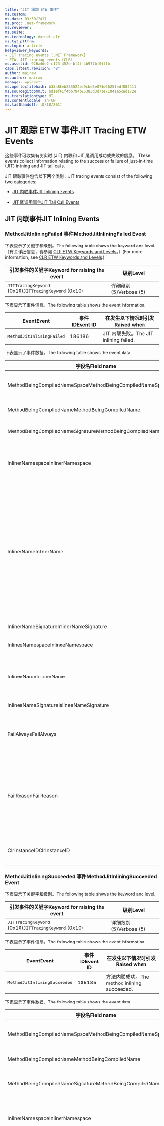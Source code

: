 ```yaml
---
title: "JIT 跟踪 ETW 事件"
ms.custom: 
ms.date: 03/30/2017
ms.prod: .net-framework
ms.reviewer: 
ms.suite: 
ms.technology: dotnet-clr
ms.tgt_pltfrm: 
ms.topic: article
helpviewer_keywords:
- JIT tracing events [.NET Framework]
- ETW, JIT tracing events (CLR)
ms.assetid: 926adde2-c123-452e-bf4f-4b977bf06ffb
caps.latest.revision: "8"
author: mairaw
ms.author: mairaw
manager: wpickett
ms.openlocfilehash: b33a86eb235524ed9cbe5e07dd6625fedf884411
ms.sourcegitcommit: bd1ef61f4bb794b25383d3d72e71041a5ced172e
ms.translationtype: MT
ms.contentlocale: zh-CN
ms.lasthandoff: 10/18/2017
---
```

# <a name="jit-tracing-etw-events"></a><span data-ttu-id="adfda-102">JIT 跟踪 ETW 事件</span><span class="sxs-lookup"><span data-stu-id="adfda-102">JIT Tracing ETW Events</span></span>
<span data-ttu-id="adfda-103"><a name="top"></a> 这些事件可收集有关实时 (JIT) 内联和 JIT 尾调用成功或失败的信息。</span><span class="sxs-lookup"><span data-stu-id="adfda-103"><a name="top"></a> These events collect information relating to the success or failure of just-in-time (JIT) inlining and JIT tail calls.</span></span>  
  
 <span data-ttu-id="adfda-104">JIT 跟踪事件包含以下两个类别：</span><span class="sxs-lookup"><span data-stu-id="adfda-104">JIT tracing events consist of the following two categories:</span></span>  
  
-   [<span data-ttu-id="adfda-105">JIT 内联事件</span><span class="sxs-lookup"><span data-stu-id="adfda-105">JIT Inlining Events</span></span>](#jit_inlining_events)  
  
-   [<span data-ttu-id="adfda-106">JIT 尾调用事件</span><span class="sxs-lookup"><span data-stu-id="adfda-106">JIT Tail Call Events</span></span>](#jit_tail_call_events)  
  
<a name="jit_inlining_events"></a>   
## <a name="jit-inlining-events"></a><span data-ttu-id="adfda-107">JIT 内联事件</span><span class="sxs-lookup"><span data-stu-id="adfda-107">JIT Inlining Events</span></span>  
  
### <a name="methodjitinliningfailed-event"></a><span data-ttu-id="adfda-108">MethodJitInliningFailed 事件</span><span class="sxs-lookup"><span data-stu-id="adfda-108">MethodJitInliningFailed Event</span></span>  
 <span data-ttu-id="adfda-109">下表显示了关键字和级别。</span><span class="sxs-lookup"><span data-stu-id="adfda-109">The following table shows the keyword and level.</span></span> <span data-ttu-id="adfda-110">（有关详细信息，请参阅 [CLR ETW Keywords and Levels](../../../docs/framework/performance/clr-etw-keywords-and-levels.md)。）</span><span class="sxs-lookup"><span data-stu-id="adfda-110">(For more information, see [CLR ETW Keywords and Levels](../../../docs/framework/performance/clr-etw-keywords-and-levels.md).)</span></span>  
  
|<span data-ttu-id="adfda-111">引发事件的关键字</span><span class="sxs-lookup"><span data-stu-id="adfda-111">Keyword for raising the event</span></span>|<span data-ttu-id="adfda-112">级别</span><span class="sxs-lookup"><span data-stu-id="adfda-112">Level</span></span>|  
|-----------------------------------|-----------|  
|<span data-ttu-id="adfda-113">`JITTracingKeyword` (0x10)</span><span class="sxs-lookup"><span data-stu-id="adfda-113">`JITTracingKeyword` (0x10)</span></span>|<span data-ttu-id="adfda-114">详细级别 (5)</span><span class="sxs-lookup"><span data-stu-id="adfda-114">Verbose (5)</span></span>|  
  
 <span data-ttu-id="adfda-115">下表显示了事件信息。</span><span class="sxs-lookup"><span data-stu-id="adfda-115">The following table shows the event information.</span></span>  
  
|<span data-ttu-id="adfda-116">Event</span><span class="sxs-lookup"><span data-stu-id="adfda-116">Event</span></span>|<span data-ttu-id="adfda-117">事件 ID</span><span class="sxs-lookup"><span data-stu-id="adfda-117">Event ID</span></span>|<span data-ttu-id="adfda-118">在发生以下情况时引发</span><span class="sxs-lookup"><span data-stu-id="adfda-118">Raised when</span></span>|  
|-----------|--------------|-----------------|  
|`MethodJitInliningFailed`|<span data-ttu-id="adfda-119">186</span><span class="sxs-lookup"><span data-stu-id="adfda-119">186</span></span>|<span data-ttu-id="adfda-120">JIT 内联失败。</span><span class="sxs-lookup"><span data-stu-id="adfda-120">The JIT inlining failed.</span></span>|  
  
 <span data-ttu-id="adfda-121">下表显示了事件数据。</span><span class="sxs-lookup"><span data-stu-id="adfda-121">The following table shows the event data.</span></span>  
  
|<span data-ttu-id="adfda-122">字段名</span><span class="sxs-lookup"><span data-stu-id="adfda-122">Field name</span></span>|<span data-ttu-id="adfda-123">数据类型</span><span class="sxs-lookup"><span data-stu-id="adfda-123">Data type</span></span>|<span data-ttu-id="adfda-124">说明</span><span class="sxs-lookup"><span data-stu-id="adfda-124">Description</span></span>|  
|----------------|---------------|-----------------|  
|<span data-ttu-id="adfda-125">MethodBeingCompiledNameSpace</span><span class="sxs-lookup"><span data-stu-id="adfda-125">MethodBeingCompiledNameSpace</span></span>|<span data-ttu-id="adfda-126">win:UnicodeString</span><span class="sxs-lookup"><span data-stu-id="adfda-126">win:UnicodeString</span></span>|<span data-ttu-id="adfda-127">正在编译的方法的命名空间。</span><span class="sxs-lookup"><span data-stu-id="adfda-127">Namespace of the method that is being compiled.</span></span>|  
|<span data-ttu-id="adfda-128">MethodBeingCompiledName</span><span class="sxs-lookup"><span data-stu-id="adfda-128">MethodBeingCompiledName</span></span>|<span data-ttu-id="adfda-129">win:UnicodeString</span><span class="sxs-lookup"><span data-stu-id="adfda-129">win:UnicodeString</span></span>|<span data-ttu-id="adfda-130">正在编译的方法的名称。</span><span class="sxs-lookup"><span data-stu-id="adfda-130">Name of the method that is being compiled.</span></span>|  
|<span data-ttu-id="adfda-131">MethodBeingCompiledNameSignature</span><span class="sxs-lookup"><span data-stu-id="adfda-131">MethodBeingCompiledNameSignature</span></span>|<span data-ttu-id="adfda-132">win:UnicodeString</span><span class="sxs-lookup"><span data-stu-id="adfda-132">win:UnicodeString</span></span>|<span data-ttu-id="adfda-133">正在编译的方法的签名。</span><span class="sxs-lookup"><span data-stu-id="adfda-133">Signature of the method that is being compiled.</span></span>|  
|<span data-ttu-id="adfda-134">InlinerNamespace</span><span class="sxs-lookup"><span data-stu-id="adfda-134">InlinerNamespace</span></span>|<span data-ttu-id="adfda-135">win:UnicodeString</span><span class="sxs-lookup"><span data-stu-id="adfda-135">win:UnicodeString</span></span>|<span data-ttu-id="adfda-136">JIT 编译器正在尝试为其生成代码的方法的命名空间。</span><span class="sxs-lookup"><span data-stu-id="adfda-136">The namespace of the method the JIT compiler is trying to generate code for.</span></span>|  
|<span data-ttu-id="adfda-137">InlinerName</span><span class="sxs-lookup"><span data-stu-id="adfda-137">InlinerName</span></span>|<span data-ttu-id="adfda-138">win:UnicodeString</span><span class="sxs-lookup"><span data-stu-id="adfda-138">win:UnicodeString</span></span>|<span data-ttu-id="adfda-139">编译器正在尝试为其生成代码的方法的名称。</span><span class="sxs-lookup"><span data-stu-id="adfda-139">The name of the method the compiler is attempting to generate code for.</span></span> <span data-ttu-id="adfda-140">如果编译器正在尝试将代码内联到 `MethodBeingCompiledName` ，而不是生成对 `MethodBeingCompiledName` 的调用，则此名称可能会与 `InlinerName`不相同。</span><span class="sxs-lookup"><span data-stu-id="adfda-140">This might not be the same as `MethodBeingCompiledName` if the compiler is attempting to inline code into `MethodBeingCompiledName` instead of generating a call to `InlinerName`.</span></span>|  
|<span data-ttu-id="adfda-141">InlinerNameSignature</span><span class="sxs-lookup"><span data-stu-id="adfda-141">InlinerNameSignature</span></span>|<span data-ttu-id="adfda-142">win:UnicodeString</span><span class="sxs-lookup"><span data-stu-id="adfda-142">win:UnicodeString</span></span>|<span data-ttu-id="adfda-143">内联方的签名。</span><span class="sxs-lookup"><span data-stu-id="adfda-143">The signature for the inliner.</span></span>|  
|<span data-ttu-id="adfda-144">InlineeNamespace</span><span class="sxs-lookup"><span data-stu-id="adfda-144">InlineeNamespace</span></span>|<span data-ttu-id="adfda-145">win:UnicodeString</span><span class="sxs-lookup"><span data-stu-id="adfda-145">win:UnicodeString</span></span>|<span data-ttu-id="adfda-146">被内联方的命名空间。</span><span class="sxs-lookup"><span data-stu-id="adfda-146">The namespace of the inlinee.</span></span>|  
|<span data-ttu-id="adfda-147">InlineeName</span><span class="sxs-lookup"><span data-stu-id="adfda-147">InlineeName</span></span>|<span data-ttu-id="adfda-148">win:UnicodeString</span><span class="sxs-lookup"><span data-stu-id="adfda-148">win:UnicodeString</span></span>|<span data-ttu-id="adfda-149">编译器正在尝试内联的方法（不生成对此方法的调用）。</span><span class="sxs-lookup"><span data-stu-id="adfda-149">The method the compiler is trying to inline (not generate a call to).</span></span>|  
|<span data-ttu-id="adfda-150">InlineeNameSignature</span><span class="sxs-lookup"><span data-stu-id="adfda-150">InlineeNameSignature</span></span>|<span data-ttu-id="adfda-151">win:UnicodeString</span><span class="sxs-lookup"><span data-stu-id="adfda-151">win:UnicodeString</span></span>|<span data-ttu-id="adfda-152">被内联方的签名。</span><span class="sxs-lookup"><span data-stu-id="adfda-152">The signature for the inlinee.</span></span>|  
|<span data-ttu-id="adfda-153">FailAlways</span><span class="sxs-lookup"><span data-stu-id="adfda-153">FailAlways</span></span>|<span data-ttu-id="adfda-154">win:Boolean</span><span class="sxs-lookup"><span data-stu-id="adfda-154">win:Boolean</span></span>|<span data-ttu-id="adfda-155">提示 JIT 编译器针对被内联方的内联操作将始终失败。</span><span class="sxs-lookup"><span data-stu-id="adfda-155">A hint to the JIT compiler that inlining will always fail for the inlinee.</span></span>|  
|<span data-ttu-id="adfda-156">FailReason</span><span class="sxs-lookup"><span data-stu-id="adfda-156">FailReason</span></span>|<span data-ttu-id="adfda-157">win:UnicodeString</span><span class="sxs-lookup"><span data-stu-id="adfda-157">win:UnicodeString</span></span>|<span data-ttu-id="adfda-158">INLINE_NEVER 表示前一个内联尝试确定了内联操作因某些其他原因将永远不会成功；否则为任意形式的文本。</span><span class="sxs-lookup"><span data-stu-id="adfda-158">INLINE_NEVER means a previous inlining attempt determined that inlining will never succeed for some other reason; otherwise, free-form text.</span></span>|  
|<span data-ttu-id="adfda-159">ClrInstanceID</span><span class="sxs-lookup"><span data-stu-id="adfda-159">ClrInstanceID</span></span>|<span data-ttu-id="adfda-160">win:UnicodeString</span><span class="sxs-lookup"><span data-stu-id="adfda-160">win:UnicodeString</span></span>|<span data-ttu-id="adfda-161">CLR 或 CoreCLR 的实例的唯一 ID。</span><span class="sxs-lookup"><span data-stu-id="adfda-161">Unique ID for the instance of CLR or CoreCLR.</span></span>|  
  
### <a name="methodjitinliningsucceeded-event"></a><span data-ttu-id="adfda-162">MethodJitInliningSucceeded 事件</span><span class="sxs-lookup"><span data-stu-id="adfda-162">MethodJitInliningSucceeded Event</span></span>  
 <span data-ttu-id="adfda-163">下表显示了关键字和级别。</span><span class="sxs-lookup"><span data-stu-id="adfda-163">The following table shows the keyword and level.</span></span>  
  
|<span data-ttu-id="adfda-164">引发事件的关键字</span><span class="sxs-lookup"><span data-stu-id="adfda-164">Keyword for raising the event</span></span>|<span data-ttu-id="adfda-165">级别</span><span class="sxs-lookup"><span data-stu-id="adfda-165">Level</span></span>|  
|-----------------------------------|-----------|  
|<span data-ttu-id="adfda-166">`JITTracingKeyword` (0x10)</span><span class="sxs-lookup"><span data-stu-id="adfda-166">`JITTracingKeyword` (0x10)</span></span>|<span data-ttu-id="adfda-167">详细级别 (5)</span><span class="sxs-lookup"><span data-stu-id="adfda-167">Verbose (5)</span></span>|  
  
 <span data-ttu-id="adfda-168">下表显示了事件信息。</span><span class="sxs-lookup"><span data-stu-id="adfda-168">The following table shows the event information.</span></span>  
  
|<span data-ttu-id="adfda-169">Event</span><span class="sxs-lookup"><span data-stu-id="adfda-169">Event</span></span>|<span data-ttu-id="adfda-170">事件 ID</span><span class="sxs-lookup"><span data-stu-id="adfda-170">Event ID</span></span>|<span data-ttu-id="adfda-171">在发生以下情况时引发</span><span class="sxs-lookup"><span data-stu-id="adfda-171">Raised when</span></span>|  
|-----------|--------------|-----------------|  
|`MethodJitInliningSucceeded`|<span data-ttu-id="adfda-172">185</span><span class="sxs-lookup"><span data-stu-id="adfda-172">185</span></span>|<span data-ttu-id="adfda-173">方法内联成功。</span><span class="sxs-lookup"><span data-stu-id="adfda-173">The method inlining succeeded.</span></span>|  
  
 <span data-ttu-id="adfda-174">下表显示了事件数据。</span><span class="sxs-lookup"><span data-stu-id="adfda-174">The following table shows the event data.</span></span>  
  
|<span data-ttu-id="adfda-175">字段名</span><span class="sxs-lookup"><span data-stu-id="adfda-175">Field name</span></span>|<span data-ttu-id="adfda-176">数据类型</span><span class="sxs-lookup"><span data-stu-id="adfda-176">Data type</span></span>|<span data-ttu-id="adfda-177">说明</span><span class="sxs-lookup"><span data-stu-id="adfda-177">Description</span></span>|  
|----------------|---------------|-----------------|  
|<span data-ttu-id="adfda-178">MethodBeingCompiledNameSpace</span><span class="sxs-lookup"><span data-stu-id="adfda-178">MethodBeingCompiledNameSpace</span></span>|<span data-ttu-id="adfda-179">win:UnicodeString</span><span class="sxs-lookup"><span data-stu-id="adfda-179">win:UnicodeString</span></span>|<span data-ttu-id="adfda-180">正在编译的方法的命名空间。</span><span class="sxs-lookup"><span data-stu-id="adfda-180">The namespace of the method that is being compiled.</span></span>|  
|<span data-ttu-id="adfda-181">MethodBeingCompiledName</span><span class="sxs-lookup"><span data-stu-id="adfda-181">MethodBeingCompiledName</span></span>|<span data-ttu-id="adfda-182">win:UnicodeString</span><span class="sxs-lookup"><span data-stu-id="adfda-182">win:UnicodeString</span></span>|<span data-ttu-id="adfda-183">正在编译的方法的名称。</span><span class="sxs-lookup"><span data-stu-id="adfda-183">The name of the method being that is compiled.</span></span>|  
|<span data-ttu-id="adfda-184">MethodBeingCompiledNameSignature</span><span class="sxs-lookup"><span data-stu-id="adfda-184">MethodBeingCompiledNameSignature</span></span>|<span data-ttu-id="adfda-185">win:UnicodeString</span><span class="sxs-lookup"><span data-stu-id="adfda-185">win:UnicodeString</span></span>|<span data-ttu-id="adfda-186">正在编译的方法的签名。</span><span class="sxs-lookup"><span data-stu-id="adfda-186">The signature of the method that is being compiled.</span></span>|  
|<span data-ttu-id="adfda-187">InlinerNamespace</span><span class="sxs-lookup"><span data-stu-id="adfda-187">InlinerNamespace</span></span>|<span data-ttu-id="adfda-188">win:UnicodeString</span><span class="sxs-lookup"><span data-stu-id="adfda-188">win:UnicodeString</span></span>|<span data-ttu-id="adfda-189">JIT 编译器正在尝试为其生成代码的方法的命名空间。</span><span class="sxs-lookup"><span data-stu-id="adfda-189">The namespace of the method the JIT compiler is attempting to generate code for.</span></span>|  
|<span data-ttu-id="adfda-190">InlinerName</span><span class="sxs-lookup"><span data-stu-id="adfda-190">InlinerName</span></span>|<span data-ttu-id="adfda-191">win:UnicodeString</span><span class="sxs-lookup"><span data-stu-id="adfda-191">win:UnicodeString</span></span>|<span data-ttu-id="adfda-192">编译器正在尝试为其生成代码的方法的名称。</span><span class="sxs-lookup"><span data-stu-id="adfda-192">The name of the method the compiler is attempting to generate code for.</span></span> <span data-ttu-id="adfda-193">如果编译器正在尝试将代码内联到 `MethodBeingCompiledName` ，而不是生成对 `MethodBeingCompiledName` 的调用，则此名称可能会与 `InlinerName`不相同。</span><span class="sxs-lookup"><span data-stu-id="adfda-193">This might not be the same as `MethodBeingCompiledName` if the compiler is attempting to inline code into `MethodBeingCompiledName` instead of generating a call to `InlinerName`.</span></span>|  
|<span data-ttu-id="adfda-194">InlinerNameSignature</span><span class="sxs-lookup"><span data-stu-id="adfda-194">InlinerNameSignature</span></span>|<span data-ttu-id="adfda-195">win:UnicodeString</span><span class="sxs-lookup"><span data-stu-id="adfda-195">win:UnicodeString</span></span>|<span data-ttu-id="adfda-196">内联方的签名。</span><span class="sxs-lookup"><span data-stu-id="adfda-196">The signature for the inliner.</span></span>|  
|<span data-ttu-id="adfda-197">InlineeNamespace</span><span class="sxs-lookup"><span data-stu-id="adfda-197">InlineeNamespace</span></span>|<span data-ttu-id="adfda-198">win:UnicodeString</span><span class="sxs-lookup"><span data-stu-id="adfda-198">win:UnicodeString</span></span>|<span data-ttu-id="adfda-199">被内联方的命名空间。</span><span class="sxs-lookup"><span data-stu-id="adfda-199">The namespace of the inlinee.</span></span>|  
|<span data-ttu-id="adfda-200">InlineeName</span><span class="sxs-lookup"><span data-stu-id="adfda-200">InlineeName</span></span>|<span data-ttu-id="adfda-201">win:UnicodeString</span><span class="sxs-lookup"><span data-stu-id="adfda-201">win:UnicodeString</span></span>|<span data-ttu-id="adfda-202">编译器正在尝试内联的方法（不生成对此方法的调用）。</span><span class="sxs-lookup"><span data-stu-id="adfda-202">The method the compiler is trying to inline (not generate a call to).</span></span>|  
|<span data-ttu-id="adfda-203">InlineeNameSignature</span><span class="sxs-lookup"><span data-stu-id="adfda-203">InlineeNameSignature</span></span>|<span data-ttu-id="adfda-204">win:UnicodeString</span><span class="sxs-lookup"><span data-stu-id="adfda-204">win:UnicodeString</span></span>|<span data-ttu-id="adfda-205">被内联方的签名。</span><span class="sxs-lookup"><span data-stu-id="adfda-205">The signature for the inlinee.</span></span>|  
|<span data-ttu-id="adfda-206">ClrInstanceID</span><span class="sxs-lookup"><span data-stu-id="adfda-206">ClrInstanceID</span></span>|<span data-ttu-id="adfda-207">win:UInt16</span><span class="sxs-lookup"><span data-stu-id="adfda-207">win:UInt16</span></span>|<span data-ttu-id="adfda-208">CLR 或 CoreCLR 的实例的唯一 ID。</span><span class="sxs-lookup"><span data-stu-id="adfda-208">Unique ID for the instance of CLR or CoreCLR.</span></span>|  
  
 [<span data-ttu-id="adfda-209">返回页首</span><span class="sxs-lookup"><span data-stu-id="adfda-209">Back to top</span></span>](#top)  
  
<a name="jit_tail_call_events"></a>   
## <a name="jit-tail-call-events"></a><span data-ttu-id="adfda-210">JIT 尾调用事件</span><span class="sxs-lookup"><span data-stu-id="adfda-210">JIT Tail Call Events</span></span>  
  
### <a name="methodjittailcallfailed-event"></a><span data-ttu-id="adfda-211">MethodJITTailCallFailed 事件</span><span class="sxs-lookup"><span data-stu-id="adfda-211">MethodJITTailCallFailed Event</span></span>  
 <span data-ttu-id="adfda-212">下表显示了关键字和级别。</span><span class="sxs-lookup"><span data-stu-id="adfda-212">The following table shows the keyword and level.</span></span>  
  
|<span data-ttu-id="adfda-213">引发事件的关键字</span><span class="sxs-lookup"><span data-stu-id="adfda-213">Keyword for raising the event</span></span>|<span data-ttu-id="adfda-214">级别</span><span class="sxs-lookup"><span data-stu-id="adfda-214">Level</span></span>|  
|-----------------------------------|-----------|  
|<span data-ttu-id="adfda-215">`JITTracingKeyword` (0x10)</span><span class="sxs-lookup"><span data-stu-id="adfda-215">`JITTracingKeyword` (0x10)</span></span>|<span data-ttu-id="adfda-216">详细级别 (5)</span><span class="sxs-lookup"><span data-stu-id="adfda-216">Verbose (5)</span></span>|  
  
 <span data-ttu-id="adfda-217">下表显示了事件信息。</span><span class="sxs-lookup"><span data-stu-id="adfda-217">The following table shows the event information.</span></span>  
  
|<span data-ttu-id="adfda-218">Event</span><span class="sxs-lookup"><span data-stu-id="adfda-218">Event</span></span>|<span data-ttu-id="adfda-219">事件 ID</span><span class="sxs-lookup"><span data-stu-id="adfda-219">Event ID</span></span>|<span data-ttu-id="adfda-220">在发生以下情况时引发</span><span class="sxs-lookup"><span data-stu-id="adfda-220">Raised when</span></span>|  
|-----------|--------------|-----------------|  
|`MethodJitTailCallFailed`|<span data-ttu-id="adfda-221">189</span><span class="sxs-lookup"><span data-stu-id="adfda-221">189</span></span>|<span data-ttu-id="adfda-222">方法尾调用失败。</span><span class="sxs-lookup"><span data-stu-id="adfda-222">The method tail call failed.</span></span>|  
  
 <span data-ttu-id="adfda-223">下表显示了事件数据。</span><span class="sxs-lookup"><span data-stu-id="adfda-223">The following table shows the event data.</span></span>  
  
|<span data-ttu-id="adfda-224">字段名</span><span class="sxs-lookup"><span data-stu-id="adfda-224">Field name</span></span>|<span data-ttu-id="adfda-225">数据类型</span><span class="sxs-lookup"><span data-stu-id="adfda-225">Data type</span></span>|<span data-ttu-id="adfda-226">说明</span><span class="sxs-lookup"><span data-stu-id="adfda-226">Description</span></span>|  
|----------------|---------------|-----------------|  
|<span data-ttu-id="adfda-227">MethodBeingCompiledNameSpace</span><span class="sxs-lookup"><span data-stu-id="adfda-227">MethodBeingCompiledNameSpace</span></span>|<span data-ttu-id="adfda-228">win:UnicodeString</span><span class="sxs-lookup"><span data-stu-id="adfda-228">win:UnicodeString</span></span>|<span data-ttu-id="adfda-229">正在编译的方法的命名空间。</span><span class="sxs-lookup"><span data-stu-id="adfda-229">Namespace of the method that is being compiled.</span></span>|  
|<span data-ttu-id="adfda-230">MethodBeingCompiledName</span><span class="sxs-lookup"><span data-stu-id="adfda-230">MethodBeingCompiledName</span></span>|<span data-ttu-id="adfda-231">win:UnicodeString</span><span class="sxs-lookup"><span data-stu-id="adfda-231">win:UnicodeString</span></span>|<span data-ttu-id="adfda-232">正在编译的方法的名称。</span><span class="sxs-lookup"><span data-stu-id="adfda-232">Name of the method that is being compiled.</span></span>|  
|<span data-ttu-id="adfda-233">MethodBeingCompiledNameSignature</span><span class="sxs-lookup"><span data-stu-id="adfda-233">MethodBeingCompiledNameSignature</span></span>|<span data-ttu-id="adfda-234">win:UnicodeString</span><span class="sxs-lookup"><span data-stu-id="adfda-234">win:UnicodeString</span></span>|<span data-ttu-id="adfda-235">正在编译的方法的签名。</span><span class="sxs-lookup"><span data-stu-id="adfda-235">Signature of the method that is being compiled.</span></span>|  
|<span data-ttu-id="adfda-236">CallerNamespace</span><span class="sxs-lookup"><span data-stu-id="adfda-236">CallerNamespace</span></span>|<span data-ttu-id="adfda-237">win:UnicodeString</span><span class="sxs-lookup"><span data-stu-id="adfda-237">win:UnicodeString</span></span>|<span data-ttu-id="adfda-238">JIT 编译器正在尝试为其生成代码的方法的命名空间。</span><span class="sxs-lookup"><span data-stu-id="adfda-238">The namespace of the method the JIT compiler is attempting to generate code for.</span></span>|  
|<span data-ttu-id="adfda-239">CallerName</span><span class="sxs-lookup"><span data-stu-id="adfda-239">CallerName</span></span>|<span data-ttu-id="adfda-240">win:UnicodeString</span><span class="sxs-lookup"><span data-stu-id="adfda-240">win:UnicodeString</span></span>|<span data-ttu-id="adfda-241">编译器正在尝试为其生成代码的方法的名称。</span><span class="sxs-lookup"><span data-stu-id="adfda-241">The name of the method the compiler is attempting to generate code for.</span></span>|  
|<span data-ttu-id="adfda-242">CallerNameSignature</span><span class="sxs-lookup"><span data-stu-id="adfda-242">CallerNameSignature</span></span>|<span data-ttu-id="adfda-243">win:UnicodeString</span><span class="sxs-lookup"><span data-stu-id="adfda-243">win:UnicodeString</span></span>|<span data-ttu-id="adfda-244">调用方的签名。</span><span class="sxs-lookup"><span data-stu-id="adfda-244">The signature for the caller.</span></span>|  
|<span data-ttu-id="adfda-245">CalleeNamespace</span><span class="sxs-lookup"><span data-stu-id="adfda-245">CalleeNamespace</span></span>|<span data-ttu-id="adfda-246">win:UnicodeString</span><span class="sxs-lookup"><span data-stu-id="adfda-246">win:UnicodeString</span></span>|<span data-ttu-id="adfda-247">被调用方的命名空间。</span><span class="sxs-lookup"><span data-stu-id="adfda-247">The namespace of the callee.</span></span>|  
|<span data-ttu-id="adfda-248">CalleeName</span><span class="sxs-lookup"><span data-stu-id="adfda-248">CalleeName</span></span>|<span data-ttu-id="adfda-249">win:UnicodeString</span><span class="sxs-lookup"><span data-stu-id="adfda-249">win:UnicodeString</span></span>|<span data-ttu-id="adfda-250">编译器正在尝试尾调用的方法（不生成对此方法的调用）。</span><span class="sxs-lookup"><span data-stu-id="adfda-250">The method the compiler is trying to tail call (not generate a call to).</span></span>|  
|<span data-ttu-id="adfda-251">CalleeNameSignature</span><span class="sxs-lookup"><span data-stu-id="adfda-251">CalleeNameSignature</span></span>|<span data-ttu-id="adfda-252">win:UnicodeString</span><span class="sxs-lookup"><span data-stu-id="adfda-252">win:UnicodeString</span></span>|<span data-ttu-id="adfda-253">被调用方的签名。</span><span class="sxs-lookup"><span data-stu-id="adfda-253">The signature for the callee.</span></span>|  
|<span data-ttu-id="adfda-254">TailPrefix</span><span class="sxs-lookup"><span data-stu-id="adfda-254">TailPrefix</span></span>|<span data-ttu-id="adfda-255">win:Boolean</span><span class="sxs-lookup"><span data-stu-id="adfda-255">win:Boolean</span></span>|<span data-ttu-id="adfda-256">尾调用的前缀</span><span class="sxs-lookup"><span data-stu-id="adfda-256">The prefix for the tail call</span></span>|  
|<span data-ttu-id="adfda-257">FailReason</span><span class="sxs-lookup"><span data-stu-id="adfda-257">FailReason</span></span>|<span data-ttu-id="adfda-258">win:UnicodeString</span><span class="sxs-lookup"><span data-stu-id="adfda-258">win:UnicodeString</span></span>|<span data-ttu-id="adfda-259">尾调用失败的原因。</span><span class="sxs-lookup"><span data-stu-id="adfda-259">The reason the tail call failed.</span></span>|  
|<span data-ttu-id="adfda-260">ClrInstanceID</span><span class="sxs-lookup"><span data-stu-id="adfda-260">ClrInstanceID</span></span>|<span data-ttu-id="adfda-261">win:UInt16</span><span class="sxs-lookup"><span data-stu-id="adfda-261">win:UInt16</span></span>|<span data-ttu-id="adfda-262">CLR 或 CoreCLR 的实例的唯一 ID。</span><span class="sxs-lookup"><span data-stu-id="adfda-262">Unique ID for the instance of CLR or CoreCLR.</span></span>|  
  
### <a name="methodjittailcallsucceeded-event"></a><span data-ttu-id="adfda-263">MethodJITTailCallSucceeded 事件</span><span class="sxs-lookup"><span data-stu-id="adfda-263">MethodJITTailCallSucceeded Event</span></span>  
 <span data-ttu-id="adfda-264">下表显示了关键字和级别。</span><span class="sxs-lookup"><span data-stu-id="adfda-264">The following table shows the keyword and level.</span></span>  
  
|<span data-ttu-id="adfda-265">引发事件的关键字</span><span class="sxs-lookup"><span data-stu-id="adfda-265">Keyword for raising the event</span></span>|<span data-ttu-id="adfda-266">级别</span><span class="sxs-lookup"><span data-stu-id="adfda-266">Level</span></span>|  
|-----------------------------------|-----------|  
|<span data-ttu-id="adfda-267">`JITTracingKeyword` (0x10)</span><span class="sxs-lookup"><span data-stu-id="adfda-267">`JITTracingKeyword` (0x10)</span></span>|<span data-ttu-id="adfda-268">详细级别 (5)</span><span class="sxs-lookup"><span data-stu-id="adfda-268">Verbose (5)</span></span>|  
  
 <span data-ttu-id="adfda-269">下表显示了事件信息。</span><span class="sxs-lookup"><span data-stu-id="adfda-269">The following table shows the event information.</span></span>  
  
|<span data-ttu-id="adfda-270">Event</span><span class="sxs-lookup"><span data-stu-id="adfda-270">Event</span></span>|<span data-ttu-id="adfda-271">事件 ID</span><span class="sxs-lookup"><span data-stu-id="adfda-271">Event ID</span></span>|<span data-ttu-id="adfda-272">在发生以下情况时引发</span><span class="sxs-lookup"><span data-stu-id="adfda-272">Raised when</span></span>|  
|-----------|--------------|-----------------|  
|`MethodJitTailCallSucceeded`|<span data-ttu-id="adfda-273">188</span><span class="sxs-lookup"><span data-stu-id="adfda-273">188</span></span>|<span data-ttu-id="adfda-274">方法尾调用成功。</span><span class="sxs-lookup"><span data-stu-id="adfda-274">The method tail call succeeded.</span></span>|  
  
 <span data-ttu-id="adfda-275">下表显示了事件数据。</span><span class="sxs-lookup"><span data-stu-id="adfda-275">The following table shows the event data.</span></span>  
  
|<span data-ttu-id="adfda-276">字段名</span><span class="sxs-lookup"><span data-stu-id="adfda-276">Field name</span></span>|<span data-ttu-id="adfda-277">数据类型</span><span class="sxs-lookup"><span data-stu-id="adfda-277">Data type</span></span>|<span data-ttu-id="adfda-278">说明</span><span class="sxs-lookup"><span data-stu-id="adfda-278">Description</span></span>|  
|----------------|---------------|-----------------|  
|<span data-ttu-id="adfda-279">MethodBeingCompiledNameSpace</span><span class="sxs-lookup"><span data-stu-id="adfda-279">MethodBeingCompiledNameSpace</span></span>|<span data-ttu-id="adfda-280">win:UnicodeString</span><span class="sxs-lookup"><span data-stu-id="adfda-280">win:UnicodeString</span></span>|<span data-ttu-id="adfda-281">正在编译的方法的命名空间。</span><span class="sxs-lookup"><span data-stu-id="adfda-281">Namespace of the method that is being compiled.</span></span>|  
|<span data-ttu-id="adfda-282">MethodBeingCompiledName</span><span class="sxs-lookup"><span data-stu-id="adfda-282">MethodBeingCompiledName</span></span>|<span data-ttu-id="adfda-283">win:UnicodeString</span><span class="sxs-lookup"><span data-stu-id="adfda-283">win:UnicodeString</span></span>|<span data-ttu-id="adfda-284">正在编译的方法的名称。</span><span class="sxs-lookup"><span data-stu-id="adfda-284">Name of the method that is being compiled.</span></span>|  
|<span data-ttu-id="adfda-285">MethodBeingCompiledNameSignature</span><span class="sxs-lookup"><span data-stu-id="adfda-285">MethodBeingCompiledNameSignature</span></span>|<span data-ttu-id="adfda-286">win:UnicodeString</span><span class="sxs-lookup"><span data-stu-id="adfda-286">win:UnicodeString</span></span>|<span data-ttu-id="adfda-287">正在编译的方法的签名。</span><span class="sxs-lookup"><span data-stu-id="adfda-287">Signature of the method that is being compiled.</span></span>|  
|<span data-ttu-id="adfda-288">CallerNamespace</span><span class="sxs-lookup"><span data-stu-id="adfda-288">CallerNamespace</span></span>|<span data-ttu-id="adfda-289">win:UnicodeString</span><span class="sxs-lookup"><span data-stu-id="adfda-289">win:UnicodeString</span></span>|<span data-ttu-id="adfda-290">JIT 编译器正在尝试为其生成代码的方法的命名空间。</span><span class="sxs-lookup"><span data-stu-id="adfda-290">The namespace of the method the JIT compiler is attempting to generate code for.</span></span>|  
|<span data-ttu-id="adfda-291">CallerName</span><span class="sxs-lookup"><span data-stu-id="adfda-291">CallerName</span></span>|<span data-ttu-id="adfda-292">win:UnicodeString</span><span class="sxs-lookup"><span data-stu-id="adfda-292">win:UnicodeString</span></span>|<span data-ttu-id="adfda-293">编译器正在尝试为其生成代码的方法的名称。</span><span class="sxs-lookup"><span data-stu-id="adfda-293">The name of the method the compiler is attempting to generate code for.</span></span>|  
|<span data-ttu-id="adfda-294">CallerNameSignature</span><span class="sxs-lookup"><span data-stu-id="adfda-294">CallerNameSignature</span></span>|<span data-ttu-id="adfda-295">win:UnicodeString</span><span class="sxs-lookup"><span data-stu-id="adfda-295">win:UnicodeString</span></span>|<span data-ttu-id="adfda-296">调用方的签名。</span><span class="sxs-lookup"><span data-stu-id="adfda-296">The signature for the caller.</span></span>|  
|<span data-ttu-id="adfda-297">CalleeNamespace</span><span class="sxs-lookup"><span data-stu-id="adfda-297">CalleeNamespace</span></span>|<span data-ttu-id="adfda-298">win:UnicodeString</span><span class="sxs-lookup"><span data-stu-id="adfda-298">win:UnicodeString</span></span>|<span data-ttu-id="adfda-299">被调用方的命名空间。</span><span class="sxs-lookup"><span data-stu-id="adfda-299">The namespace of the callee.</span></span>|  
|<span data-ttu-id="adfda-300">CalleeName</span><span class="sxs-lookup"><span data-stu-id="adfda-300">CalleeName</span></span>|<span data-ttu-id="adfda-301">win:UnicodeString</span><span class="sxs-lookup"><span data-stu-id="adfda-301">win:UnicodeString</span></span>|<span data-ttu-id="adfda-302">编译器正在尝试尾调用的方法（不生成对此方法的调用）。</span><span class="sxs-lookup"><span data-stu-id="adfda-302">The method the compiler is trying to tail call (not generate a call to).</span></span>|  
|<span data-ttu-id="adfda-303">CalleeNameSignature</span><span class="sxs-lookup"><span data-stu-id="adfda-303">CalleeNameSignature</span></span>|<span data-ttu-id="adfda-304">win:UnicodeString</span><span class="sxs-lookup"><span data-stu-id="adfda-304">win:UnicodeString</span></span>|<span data-ttu-id="adfda-305">被调用方的签名。</span><span class="sxs-lookup"><span data-stu-id="adfda-305">The signature for the callee.</span></span>|  
|<span data-ttu-id="adfda-306">TailPrefix</span><span class="sxs-lookup"><span data-stu-id="adfda-306">TailPrefix</span></span>|<span data-ttu-id="adfda-307">win:Boolean</span><span class="sxs-lookup"><span data-stu-id="adfda-307">win:Boolean</span></span>|<span data-ttu-id="adfda-308">尾调用的前缀。</span><span class="sxs-lookup"><span data-stu-id="adfda-308">The prefix for the tail call.</span></span>|  
|<span data-ttu-id="adfda-309">TailCallType</span><span class="sxs-lookup"><span data-stu-id="adfda-309">TailCallType</span></span>|<span data-ttu-id="adfda-310">win:UnicodeString</span><span class="sxs-lookup"><span data-stu-id="adfda-310">win:UnicodeString</span></span>|<span data-ttu-id="adfda-311">尾调用的类型。</span><span class="sxs-lookup"><span data-stu-id="adfda-311">The type of the tail call.</span></span>|  
|<span data-ttu-id="adfda-312">ClrInstanceID</span><span class="sxs-lookup"><span data-stu-id="adfda-312">ClrInstanceID</span></span>|<span data-ttu-id="adfda-313">win:UInt16</span><span class="sxs-lookup"><span data-stu-id="adfda-313">win:UInt16</span></span>|<span data-ttu-id="adfda-314">CLR 或 CoreCLR 的实例的唯一 ID。</span><span class="sxs-lookup"><span data-stu-id="adfda-314">Unique ID for the instance of CLR or CoreCLR.</span></span>|  
  
## <a name="see-also"></a><span data-ttu-id="adfda-315">另请参阅</span><span class="sxs-lookup"><span data-stu-id="adfda-315">See Also</span></span>  
 [<span data-ttu-id="adfda-316">CLR ETW 事件</span><span class="sxs-lookup"><span data-stu-id="adfda-316">CLR ETW Events</span></span>](../../../docs/framework/performance/clr-etw-events.md)
